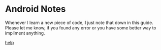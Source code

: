 # Android Notes
Whenever I learn a new piece of code, I just note that down in this guide. Please let me know, if you found any error or you
have some better way to impliment anything.

[help](https://github.com/rameshgangwar/rameshgangwar.github.io/edit/master/index.md)
